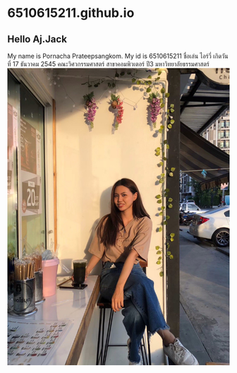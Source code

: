 # 6510615211.github.io
## Hello Aj.Jack
My name is Pornacha Prateepsangkom. My id is 6510615211 
ชื่อเล่น ไอร์วี่ เกิดวันที่ 17 ธันวาคม 2545
คณะวิศวกรรมศาสตร์ สาขาคอมพิวเตอร์ ปี3 มหาวิทยาลัยธรรมศาสตร์
![](https://github.com/6510615211/6510615211.github.io/blob/main/im.jpg)
